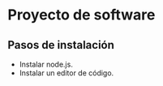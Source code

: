 # Proyecto de software

## Pasos de instalación
- Instalar node.js.
- Instalar un editor de código.
